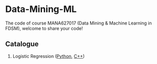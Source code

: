 # Data-Mining-ML
The code of course MANA627017 (Data Mining & Machine Learning in FDSM), welcome to share your code!
## Catalogue
1. Logistic Regression ([Python](https://github.com/ArtificialIntelligenceBirdMan/Data-Mining-ML/tree/main/Logistic%20Regression/Python), [C++](https://github.com/ArtificialIntelligenceBirdMan/Data-Mining-ML/tree/main/Logistic%20Regression/C%2B%2B))
